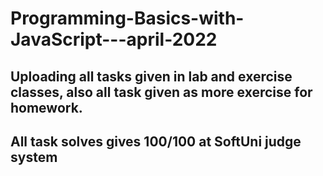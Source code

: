 # Programming-Basics-with-JavaScript---april-2022
## Uploading all tasks given in lab and exercise classes, also all task given as more exercise for homework.
## All task solves gives 100/100 at SoftUni judge system
